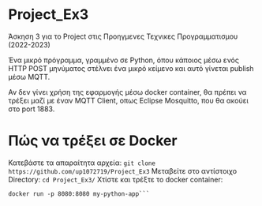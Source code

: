 # Project_Ex3
Άσκηση 3 για το Project στις Προηγμενες Τεχνικες Προγραμματισμου (2022-2023)

Ένα μικρό πρόγραμμα, γραμμένο σε Python, όπου κάποιος μέσω ενός ΗΤΤP POST μηνύματος στέλνει ένα μικρό κείμενο και αυτό γίνεται publish μέσω MQTT.

Αν δεν γίνει χρήση της εφαρμογής μέσω docker container, θα πρέπει να τρέξει μαζί με έναν MQTT Client, οπως Eclipse Mosquitto, που θα ακούει στο port 1883.

# Πώς να τρέξει σε Docker
Κατεβάστε τα απαραίτητα αρχεία:
```git clone https://github.com/up1072719/Project_Ex3```
Μεταβείτε στο αντίστοιχο Directory:
```cd Project_Ex3/```
Χτίστε και τρέξτε το docker container:
```docker build -t my-python-app .
docker run -p 8080:8080 my-python-app```
